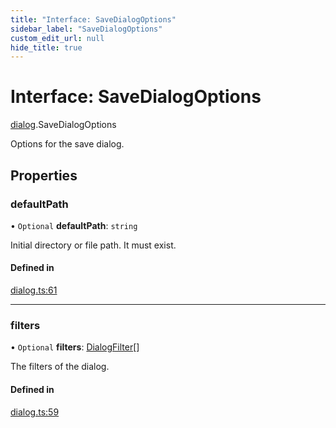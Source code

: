 ```yaml
---
title: "Interface: SaveDialogOptions"
sidebar_label: "SaveDialogOptions"
custom_edit_url: null
hide_title: true
---
```


# Interface: SaveDialogOptions

[dialog](../modules/dialog.md).SaveDialogOptions

Options for the save dialog.

## Properties

### defaultPath

• `Optional` **defaultPath**: `string`

Initial directory or file path. It must exist.

#### Defined in

[dialog.ts:61](https://github.com/tauri-apps/tauri/blob/1be3546/tooling/api/src/dialog.ts#L61)

___

### filters

• `Optional` **filters**: [DialogFilter](dialog.dialogfilter.md)[]

The filters of the dialog.

#### Defined in

[dialog.ts:59](https://github.com/tauri-apps/tauri/blob/1be3546/tooling/api/src/dialog.ts#L59)
